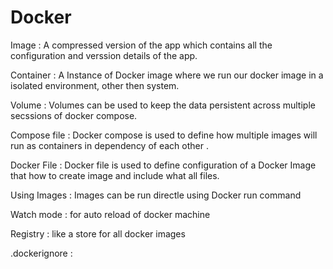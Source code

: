 # Docker


Image
: A compressed version of the app which contains all the configuration and verssion details of the app.

Container 
: A Instance of Docker image where we run our docker image in a isolated environment, other then system.

Volume 
: Volumes can be used to keep the data persistent across multiple secssions of docker compose.

Compose file
: Docker compose is used to define  how multiple images will run as containers in dependency of each other .

Docker File
: Docker file is used to define configuration of a Docker Image that how to create image and include what all files.

Using Images
: Images can be run directle using Docker run command

Watch mode
: for auto reload of docker machine


Registry
: like a store for all docker images


.dockerignore
: 